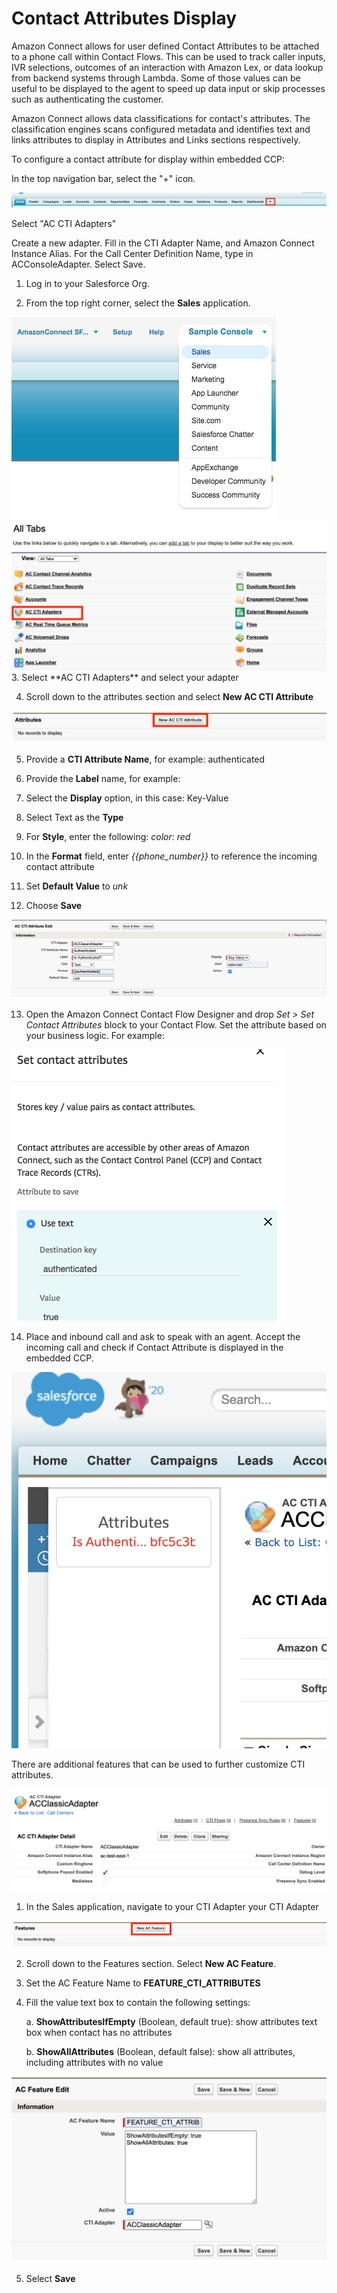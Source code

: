 <h1 class="toc">Contact Attributes Display</h1>

Amazon Connect allows for user defined Contact Attributes to be attached
to a phone call within Contact Flows. This can be used to track caller
inputs, IVR selections, outcomes of an interaction with Amazon Lex, or
data lookup from backend systems through Lambda. Some of those values
can be useful to be displayed to the agent to speed up data input or
skip processes such as authenticating the customer.

Amazon Connect allows data classifications for contact\'s attributes.
The classification engines scans configured metadata and identifies text
and links attributes to display in Attributes and Links sections
respectively.

To configure a contact attribute for display within embedded CCP:

In the top navigation bar, select the "+" icon.

<img src="../media/image22.png" />

Select "AC CTI Adapters"

Create a new adapter. Fill in the CTI Adapter Name, and Amazon Connect
Instance Alias. For the Call Center Definition Name, type in
ACConsoleAdapter. Select Save.

1.  Log in to your Salesforce Org.

2.  From the top right corner, select the **Sales** application.

<img src="../media/image21.png" />

<img src="../media/image23.png" />
3. Select **AC CTI Adapters** and select your adapter

4.  Scroll down to the attributes section and select **New AC CTI
    Attribute**

<img src="../media/image191.png" />

5.  Provide a **CTI Attribute Name**, for example: authenticated

6.  Provide the **Label** name, for example:

7.  Select the **Display** option, in this case: Key-Value

8.  Select Text as the **Type**

9.  For **Style**, enter the following: *color: red*

10. In the **Format** field, enter *{{phone_number}}* to reference the
    incoming contact attribute

11. Set **Default Value** to *unk*

12. Choose **Save**

<img src="../media/image192.png" />

13. Open the Amazon Connect Contact Flow Designer and drop *Set \> Set
    Contact Attributes* block to your Contact Flow. Set the attribute
    based on your business logic. For example:

<img src="../media/image193.png" />

14. Place and inbound call and ask to speak with an agent. Accept the
    incoming call and check if Contact Attribute is displayed in the
    embedded CCP.

<img src="../media/image194.png" />

There are additional features that can be used to further customize CTI
attributes.

<img src="../media/image195.png" />

1.   In the Sales application, navigate to your CTI Adapter your CTI Adapter

<img src="../media/image196.png" />

2.  Scroll down to the Features section. Select **New AC Feature**.

3.  Set the AC Feature Name to **FEATURE_CTI_ATTRIBUTES**

4.  Fill the value text box to contain the following settings:

    a.  **ShowAttributesIfEmpty** (Boolean, default true): show
        attributes text box when contact has no attributes

    b. **ShowAllAttributes** (Boolean, default false): show all attributes, including attributes with no value

<img src="../media/image197.png" />

5.  Select **Save**